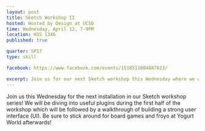 ```yaml
---
layout: post
title: Sketch Workshop II
hosted: Hosted by Design at UCSD
time: Wednesday, April 12, 7-9PM
location: HSS 1346
published: true

quarter: SP17
type: skill

facebook: https://www.facebook.com/events/1518511804887823/

excerpt: Join us for our next Sketch workshop this Wednesday where we will be exploring useful plugins and the process of creating a strong and effective user interface (UI)!  
---
```

Join us this Wednesday for the next installation in our Sketch workshop series!  We will be diving into useful plugins during the first half of the workshop which will be followed by a walkthrough of building a strong user interface (UI).  Be sure to stick around for board games and froyo at Yogurt World afterwards!
